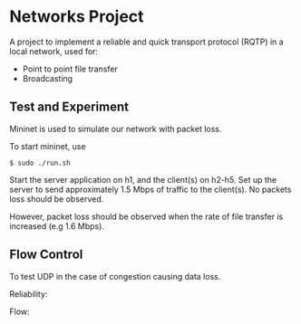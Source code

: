 Networks Project
================
A project to implement a reliable and quick transport protocol (RQTP) in a local network, used for:
- Point to point file transfer
- Broadcasting

Test and Experiment
-------------------
Mininet is used to simulate our network with packet loss. 

To start mininet, use
```terminal
$ sudo ./run.sh
```

Start the server application on h1, and the client(s) on h2-h5. Set up the server to send approximately 1.5 Mbps of traffic to the client(s). No packets loss should be observed.

However, packet loss should be observed when the rate of file transfer is increased (e.g 1.6 Mbps). 

Flow Control
------------
To test UDP in the case of congestion causing data loss. 

Reliability:

Flow:
